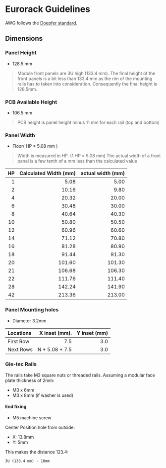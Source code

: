 # Eurorack Guidelines

AWG follows the [Doepfer standard](http://www.doepfer.de/a100_man/a100m_e.htm).

## Dimensions

### Panel Height

  * 128.5 mm

> Module front panels are 3U high (133.4 mm). The final height of the front panels is a bit less than 133.4 mm as the rim of the mounting rails has to taken into consideration. Consequently the final height is 128.5mm.

### PCB Available Height

  * 106.5 mm

> PCB height is panel height minus 11 mm for each rail (top and bottom)

### Panel Width

  * Floor( HP * 5.08 mm )

> Width is measured in HP. (1 HP = 5.08 mm) The actual width of a front panel is a few tenth of a mm less than the calculated value

| HP   | Calculated Width (mm) | actual width (mm) |
|-----:|----------------------:|------------------:|
| 1    | 5.08                  | 5.00              |
| 2    | 10.16                 | 9.80              |
| 4    | 20.32                 | 20.00             |
| 6    | 30.48                 | 30.00             |
| 8    | 40.64                 | 40.30             |
| 10   | 50.80                 | 50.50             |
| 12   | 60.96                 | 60.60             |
| 14   | 71.12                 | 70.80             |
| 16   | 81.28                 | 80.90             |
| 18   | 91.44                 | 91.30             |
| 20   | 101.60                | 101.30            |
| 21   | 106.68                | 106.30            |
| 22   | 111.76                | 111.40            |
| 28   | 142.24                | 141.90            |
| 42   | 213.36                | 213.00            |

### Panel Mounting holes

  * Diameter 3.2mm

| Locations | X inset (mm).  | Y inset (mm) |
|:----------|---------------:|-------------:|
| First Row | 7.5            | 3.0          |
| Next Rows | N * 5.08 + 7.5 | 3.0          |

### Gie-tec Rails

The rails take M3 square nuts or threaded rails.
Assuming a modular face plate thickness of 2mm:

  - M3 x 6mm 
  - M3 x 8mm (if washer is used)

#### End fixing

  - M5 machine screw

Center Position hole from outside:

  - X: 13.8mm  
  - Y: 5mm

This makes the distance 123.4: 

    3U (133.4 mm) - 10mm
